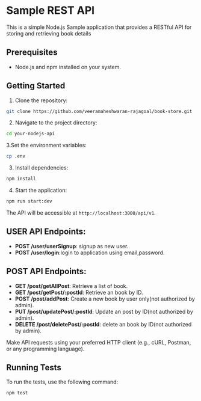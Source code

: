 # Sample REST API

This is a simple Node.js Sample application that provides a RESTful API for storing and retrieving book details

## Prerequisites
- Node.js and npm installed on your system.

## Getting Started

1. Clone the repository:
```bash
git clone https://github.com/veeramaheshwaran-rajagoal/book-store.git
```


2. Navigate to the project directory:
```bash
cd your-nodejs-api
```

3.Set the environment variables:

```bash
cp .env
```

3. Install dependencies:
```bash
npm install
```


4. Start the application:
```bash
npm run start:dev
```

The API will be accessible at `http://localhost:3000/api/v1`.
## USER API Endpoints:
- **POST /user/userSignup**: signup as new user.
- **POST /user/login**:login to application using email,password.

## POST API Endpoints:
- **GET /post/getAllPost**: Retrieve a list of book.
- **GET /post/getPost/:postId**: Retrieve an book by ID.
- **POST /post/addPost**: Create a new book by user only(not authorized by admin).
- **PUT /post/updatePost/:postId**: Update an post by ID(not authorized by admin).
- **DELETE /post/deletePost/:postId**: delete an book by ID(not authorized by admin).

Make API requests using your preferred HTTP client (e.g., cURL, Postman, or any programming language).

## Running Tests

To run the tests, use the following command:
```bash
npm test
```
